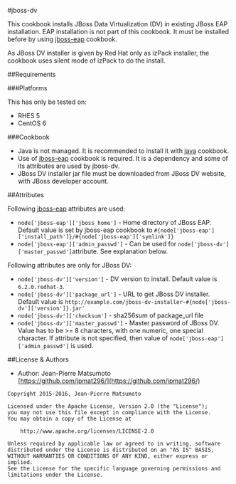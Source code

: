 #jboss-dv

This cookbook installs JBoss Data Virtualization (DV) in existing JBoss EAP installation. EAP installation is not part of this cookbook. It must be installed before by using [jboss-eap](https://supermarket.chef.io/cookbooks/jboss-eap) cookbook.

As JBoss DV installer is given by Red Hat only as izPack installer, the cookbook uses silent mode of izPack to do the install.


##Requirements

###Platforms

This has only be tested on:

* RHES 5
* CentOS 6

###Cookbook

* Java is not managed. It is recommended to install it with [java](https://supermarket.chef.io/cookbooks/javap) cookbook.
* Use of [jboss-eap](https://supermarket.chef.io/cookbooks/jboss-eap) cookbook is required. It is a dependency and some of its attributes are used by jboss-dv.
* JBoss DV installer jar file must be downloaded from JBoss DV website, with JBoss developer account.

##Attributes

Following [jboss-eap](https://supermarket.chef.io/cookbooks/jboss-eap) attributes are used:

* `node['jboss-eap']['jboss_home']` - Home directory of JBoss EAP. Default value is set by jboss-eap cookbook to `#{node['jboss-eap']['install_path']}/#{node['jboss-eap']['symlink']}`
* `node['jboss-eap']['admin_passwd']` - Can be used for `node['jboss-dv']['master_passwd']`attribute. See explanation below.

Following attributes are only for JBoss DV:

* `node['jboss-dv']['version']` - DV version to install. Default value is `6.2.0.redhat-3`.
* `node['jboss-dv']['package_url']` - URL to get JBoss DV installer. Default value is `http://example.com/jboss-dv-installer-#{node['jboss-dv']['version']}.jar'
`
* `node['jboss-dv']['checksum']` - sha256sum of package_url file
* `node['jboss-dv']['master_passwd']` - Master password of JBoss DV. Value has to be >= 8 characters, with one numeric, one special character. If attribute is not specified, then value of `node['jboss-eap']['admin_passwd']` is used.

##License & Authors

* Author: Jean-Pierre Matsumoto  
[https://github.com/jpmat296/](https://github.com/jpmat296/)

```text
Copyright 2015-2016, Jean-Pierre Matsumoto

Licensed under the Apache License, Version 2.0 (the "License");
you may not use this file except in compliance with the License.
You may obtain a copy of the License at

    http://www.apache.org/licenses/LICENSE-2.0

Unless required by applicable law or agreed to in writing, software
distributed under the License is distributed on an "AS IS" BASIS,
WITHOUT WARRANTIES OR CONDITIONS OF ANY KIND, either express or implied.
See the License for the specific language governing permissions and
limitations under the License.
```

